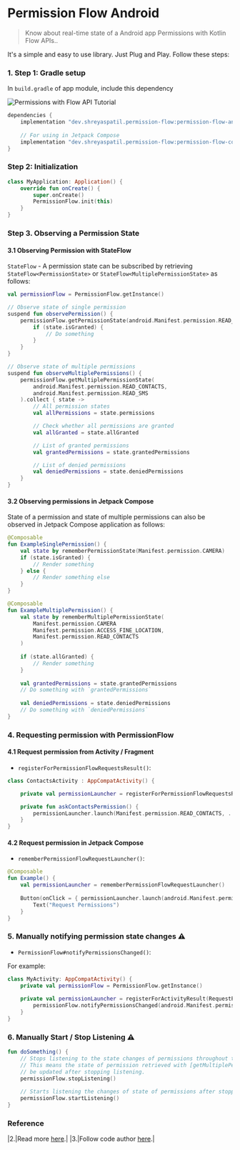 # Permission Flow Android

>  Know about real-time state of a Android app Permissions with Kotlin Flow APIs..

It's a simple and easy to use library. Just Plug and Play. Follow these steps:



### 1. Step 1: Gradle setup

In `build.gradle` of app module, include this dependency

![Permissions with Flow API Tutorial](https://camo.githubusercontent.com/14e59d101437c7b068837381868b2a74afa895d5d6cfec438920165960df5f20/68747470733a2f2f696d672e736869656c64732e696f2f6d6176656e2d63656e7472616c2f762f6465762e73687265796173706174696c2e7065726d697373696f6e2d666c6f772f7065726d697373696f6e2d666c6f772d616e64726f69643f6c6162656c3d4d6176656e25323043656e7472616c266c6f676f3d616e64726f6964267374796c653d666c61742d737175617265)


```groovy
dependencies {
    implementation "dev.shreyaspatil.permission-flow:permission-flow-android:$version"
    
    // For using in Jetpack Compose
    implementation "dev.shreyaspatil.permission-flow:permission-flow-compose:$version"
}
```

### Step 2: Initialization


```kotlin
class MyApplication: Application() {
    override fun onCreate() {
        super.onCreate()
        PermissionFlow.init(this)
    }
}
```


### Step 3. Observing a Permission State


#### 3.1 Observing Permission with StateFlow

`StateFlow` - A permission state can be subscribed by retrieving `StateFlow<PermissionState>` or `StateFlow<MultiplePermissionState>` as follows:

```kotlin
val permissionFlow = PermissionFlow.getInstance()

// Observe state of single permission
suspend fun observePermission() {
    permissionFlow.getPermissionState(android.Manifest.permission.READ_CONTACTS).collect { state ->
        if (state.isGranted) {
            // Do something
        }
    }
}

// Observe state of multiple permissions
suspend fun observeMultiplePermissions() {
    permissionFlow.getMultiplePermissionState(
        android.Manifest.permission.READ_CONTACTS,
        android.Manifest.permission.READ_SMS
    ).collect { state ->
        // All permission states
        val allPermissions = state.permissions

        // Check whether all permissions are granted
        val allGranted = state.allGranted

        // List of granted permissions
        val grantedPermissions = state.grantedPermissions

        // List of denied permissions
        val deniedPermissions = state.deniedPermissions
    }
}
```


#### 3.2 Observing permissions in Jetpack Compose

State of a permission and state of multiple permissions can also be observed in Jetpack Compose application as follows:

```kotlin
@Composable
fun ExampleSinglePermission() {
    val state by rememberPermissionState(Manifest.permission.CAMERA)
    if (state.isGranted) {
        // Render something
    } else {
        // Render something else
    }
}

@Composable
fun ExampleMultiplePermission() {
    val state by rememberMultiplePermissionState(
        Manifest.permission.CAMERA
        Manifest.permission.ACCESS_FINE_LOCATION,
        Manifest.permission.READ_CONTACTS
    )
    
    if (state.allGranted) {
        // Render something
    }
    
    val grantedPermissions = state.grantedPermissions
    // Do something with `grantedPermissions`
    
    val deniedPermissions = state.deniedPermissions
    // Do something with `deniedPermissions`
}
```


### 4. Requesting permission with PermissionFlow


#### 4.1 Request permission from Activity / Fragment

- `registerForPermissionFlowRequestsResult()`:

```kotlin
class ContactsActivity : AppCompatActivity() {

    private val permissionLauncher = registerForPermissionFlowRequestsResult()

    private fun askContactsPermission() {
        permissionLauncher.launch(Manifest.permission.READ_CONTACTS, ...)
    }
}
```


#### 4.2 Request permission in Jetpack Compose

- `rememberPermissionFlowRequestLauncher()`:

```kotlin
@Composable
fun Example() {
    val permissionLauncher = rememberPermissionFlowRequestLauncher()
    
    Button(onClick = { permissionLauncher.launch(android.Manifest.permission.CAMERA, ...) }) {
        Text("Request Permissions")
    } 
}
```


### 5. Manually notifying permission state changes ⚠️

- `PermissionFlow#notifyPermissionsChanged()`:

For example:

```kotlin
class MyActivity: AppCompatActivity() {
    private val permissionFlow = PermissionFlow.getInstance()
    
    private val permissionLauncher = registerForActivityResult(RequestPermission()) { isGranted ->
        permissionFlow.notifyPermissionsChanged(android.Manifest.permission.READ_CONTACTS)
    }
}
```


### 6. Manually Start / Stop Listening ⚠️


```kotlin
fun doSomething() {
    // Stops listening to the state changes of permissions throughout the application.
    // This means the state of permission retrieved with [getMultiplePermissionState] method will not 
    // be updated after stopping listening. 
    permissionFlow.stopListening()
    
    // Starts listening the changes of state of permissions after stopping listening
    permissionFlow.startListening()
}
```

### Reference

|2.|Read more [here](https://github.com/PatilShreyas/permission-flow-android).|
|3.|Follow code author [here](https://github.com/PatilShreyas).|
